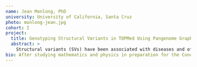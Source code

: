 ```yaml
---
name: Jean Monlong, PhD
university: University of California, Santa Cruz
photo: monlong-jean.jpg
cohort: I
project:
  title: Genotyping Structural Variants in TOPMed Using Pangenome Graphs
  abstract: >
    Structural variants (SVs) have been associated with diseases and often have a larger impact than smaller variants. Still, they remain under-studied in large genomics projects like TOPMed partly due to the limited quality of genotype predictions. By providing variant-aware read mapping and variant calling, we recently demonstrated that variation graphs, implemented in vg, can produce high-quality genotypes from short reads. In this work, I will integrate our existing SV genotyping workflow into the BDC ecosystem, run it on 4,000 samples from diverse ethnic backgrounds sequenced in the TOPMed dataset, and investigate associations with type 2 diabetes-relevant phenotypes.
bio: After studying mathematics and physics in preparation for the Concours des Grandes Ecoles and earning an engineering diploma in bioinformatics from the ENSIMAG (Grenoble, France), Jean Monlong spent two years in Barcelona as an exchange student. During this time, he looked for splicing-QTLs in Dr. Roderic Guigo's group at the Centre for Genomic Regulation in Barcelona, Spain. Monlong then completed his PhD with Dr. Guillaume Bourque at McGill University (Montreal, Canada) where he studied copy-number variation in large human cohorts. He is now a postdoctoral researcher in the University of California, Santa Cruz working on variation graph and structural variation in the lab of Dr. Benedict Paten.
---
```

